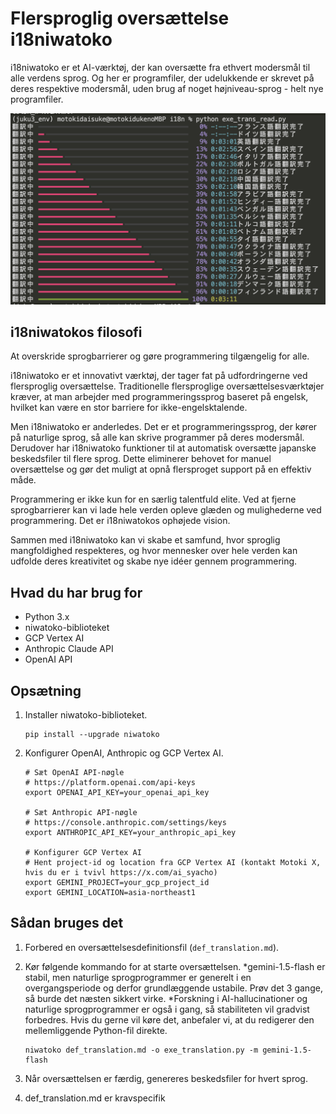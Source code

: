 # Flersproglig oversættelse i18niwatoko

i18niwatoko er et AI-værktøj, der kan oversætte fra ethvert modersmål til alle verdens sprog.
Og her er programfiler, der udelukkende er skrevet på deres respektive modersmål, uden brug af noget højniveau-sprog - helt nye programfiler.

![i18niwatoko](../readme_rich_progress.png)


## i18niwatokos filosofi

At overskride sprogbarrierer og gøre programmering tilgængelig for alle.

i18niwatoko er et innovativt værktøj, der tager fat på udfordringerne ved flersproglig oversættelse. Traditionelle flersproglige oversættelsesværktøjer kræver, at man arbejder med programmeringssprog baseret på engelsk, hvilket kan være en stor barriere for ikke-engelsktalende.

Men i18niwatoko er anderledes. Det er et programmeringssprog, der kører på naturlige sprog, så alle kan skrive programmer på deres modersmål. Derudover har i18niwatoko funktioner til at automatisk oversætte japanske beskedsfiler til flere sprog. Dette eliminerer behovet for manuel oversættelse og gør det muligt at opnå flersproget support på en effektiv måde.

Programmering er ikke kun for en særlig talentfuld elite. Ved at fjerne sprogbarrierer kan vi lade hele verden opleve glæden og mulighederne ved programmering. Det er i18niwatokos ophøjede vision.

Sammen med i18niwatoko kan vi skabe et samfund, hvor sproglig mangfoldighed respekteres, og hvor mennesker over hele verden kan udfolde deres kreativitet og skabe nye idéer gennem programmering.

## Hvad du har brug for

- Python 3.x
- niwatoko-biblioteket
- GCP Vertex AI
- Anthropic Claude API
- OpenAI API

## Opsætning

1. Installer niwatoko-biblioteket.

   ```
   pip install --upgrade niwatoko
   ```

2. Konfigurer OpenAI, Anthropic og GCP Vertex AI.

   ```
   # Sæt OpenAI API-nøgle
   # https://platform.openai.com/api-keys
   export OPENAI_API_KEY=your_openai_api_key
   
   # Sæt Anthropic API-nøgle
   # https://console.anthropic.com/settings/keys
   export ANTHROPIC_API_KEY=your_anthropic_api_key
   
   # Konfigurer GCP Vertex AI
   # Hent project-id og location fra GCP Vertex AI (kontakt Motoki X, hvis du er i tvivl https://x.com/ai_syacho)
   export GEMINI_PROJECT=your_gcp_project_id
   export GEMINI_LOCATION=asia-northeast1
   ```

## Sådan bruges det

1. Forbered en oversættelsesdefinitionsfil (`def_translation.md`).

2. Kør følgende kommando for at starte oversættelsen.
*gemini-1.5-flash er stabil, men naturlige sprogprogrammer er generelt i en overgangsperiode og derfor grundlæggende ustabile. Prøv det 3 gange, så burde det næsten sikkert virke.
*Forskning i AI-hallucinationer og naturlige sprogprogrammer er også i gang, så stabiliteten vil gradvist forbedres. Hvis du gerne vil køre det, anbefaler vi, at du redigerer den mellemliggende Python-fil direkte.

   ```
   niwatoko def_translation.md -o exe_translation.py -m gemini-1.5-flash
   ```

3. Når oversættelsen er færdig, genereres beskedsfiler for hvert sprog.

4. def_translation.md er kravspecifik